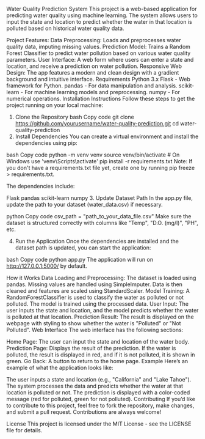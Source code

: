 Water Quality Prediction System
This project is a web-based application for predicting water quality using machine learning. The system allows users to input the state and location to predict whether the water in that location is polluted based on historical water quality data.

Project Features:
Data Preprocessing: Loads and preprocesses water quality data, imputing missing values.
Prediction Model: Trains a Random Forest Classifier to predict water pollution based on various water quality parameters.
User Interface: A web form where users can enter a state and location, and receive a prediction on water pollution.
Responsive Web Design: The app features a modern and clean design with a gradient background and intuitive interface.
Requirements
Python 3.x
Flask - Web framework for Python.
pandas - For data manipulation and analysis.
scikit-learn - For machine learning models and preprocessing.
numpy - For numerical operations.
Installation Instructions
Follow these steps to get the project running on your local machine:

1. Clone the Repository
bash
Copy code
git clone https://github.com/yourusername/water-quality-prediction.git
cd water-quality-prediction
2. Install Dependencies
You can create a virtual environment and install the dependencies using pip:

bash
Copy code
python -m venv venv
source venv/bin/activate  # On Windows use 'venv\Scripts\activate'
pip install -r requirements.txt
Note: If you don't have a requirements.txt file yet, create one by running pip freeze > requirements.txt.

The dependencies include:

Flask
pandas
scikit-learn
numpy
3. Update Dataset Path
In the app.py file, update the path to your dataset (water_data.csv) if necessary.

python
Copy code
csv_path = "path_to_your_data_file.csv"
Make sure the dataset is structured correctly with columns like "Temp", "D.O. (mg/l)", "PH", etc.

4. Run the Application
Once the dependencies are installed and the dataset path is updated, you can start the application:

bash
Copy code
python app.py
The application will run on http://127.0.0.1:5000/ by default.

How it Works
Data Loading and Preprocessing: The dataset is loaded using pandas. Missing values are handled using SimpleImputer. Data is then cleaned and features are scaled using StandardScaler.
Model Training: A RandomForestClassifier is used to classify the water as polluted or not polluted. The model is trained using the processed data.
User Input: The user inputs the state and location, and the model predicts whether the water is polluted at that location.
Prediction Result: The result is displayed on the webpage with styling to show whether the water is "Polluted" or "Not Polluted".
Web Interface
The web interface has the following sections:

Home Page: The user can input the state and location of the water body.
Prediction Page: Displays the result of the prediction. If the water is polluted, the result is displayed in red, and if it is not polluted, it is shown in green.
Go Back: A button to return to the home page.
Example
Here’s an example of what the application looks like:

The user inputs a state and location (e.g., "California" and "Lake Tahoe").
The system processes the data and predicts whether the water at that location is polluted or not.
The prediction is displayed with a color-coded message (red for polluted, green for not polluted).
Contributing
If you’d like to contribute to this project, feel free to fork the repository, make changes, and submit a pull request. Contributions are always welcome!

License
This project is licensed under the MIT License - see the LICENSE file for details.
